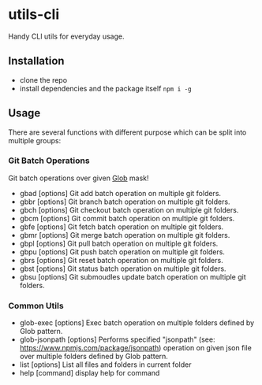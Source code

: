 # utils-cli
Handy CLI utils for everyday usage.

## Installation
- clone the repo
- install dependencies and the package itself `npm i -g`

## Usage
There are several functions with different purpose which can be split into multiple groups:
### Git Batch Operations
Git batch operations over given <a href="https://www.npmjs.com/package/glob">Glob</a> mask!
- gbad [options] <files>         Git add batch operation on multiple git folders.
- gbbr [options] <branch-name>   Git branch batch operation on multiple git folders.
- gbch [options] <branch-name>   Git checkout batch operation on multiple git folders.
- gbcm [options]                 Git commit batch operation on multiple git folders.
- gbfe [options]                 Git fetch batch operation on multiple git folders.
- gbmr [options] <branch-name>   Git merge batch operation on multiple git folders.
- gbpl [options]                 Git pull batch operation on multiple git folders.
- gbpu [options]                 Git push batch operation on multiple git folders.
- gbrs [options]                 Git reset batch operation on multiple git folders.
- gbst [options]                 Git status batch operation on multiple git folders.
- gbsu [options]                 Git submoudles update batch operation on multiple git folders.
### Common Utils
- glob-exec [options] <command>  Exec batch operation on multiple folders defined by Glob pattern.
- glob-jsonpath [options]        Performs specified "jsonpath" (see: https://www.npmjs.com/package/jsonpath) operation on given json file over multiple
folders defined by Glob pattern.
- list [options]                 List all files and folders in current folder
- help [command]                 display help for command
